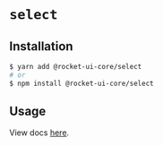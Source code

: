 # `select`

## Installation

```sh
$ yarn add @rocket-ui-core/select
# or
$ npm install @rocket-ui-core/select
```

## Usage

View docs [here](https://rocket-ui-core.com/docs/components/select).

